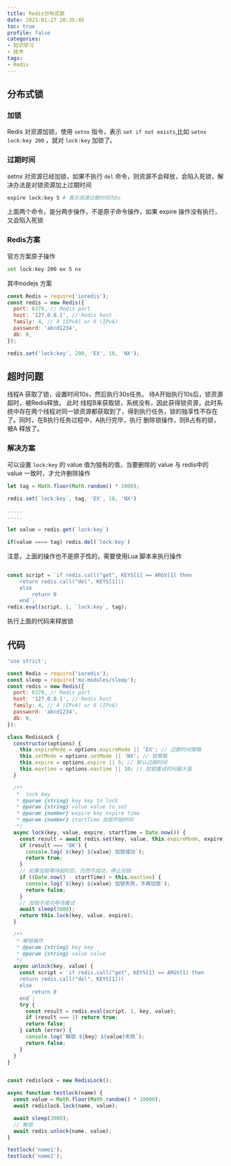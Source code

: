 ```yaml
---
title: Redis分布式锁
date: 2021-01-27 20:35:45
toc: true
profile: false
categories:
- 知识学习
- 技术
tags:
- Redis
---
```

## 分布式锁
### 加锁
Redis 对资源加锁，使用 `setnx` 指令，表示 `set if not exists`,比如 `setnx lock:key 200` ，就对 `lock:key` 加锁了。

<!-- more -->

### 过期时间
setnx 对资源已经加锁，如果不执行 `del` 命令，则资源不会释放，会陷入死锁，解决办法是对锁资源加上过期时间

``` bash
expire lock:key 5 # 表示资源过期时间为5s
```

上面两个命令，是分两步操作，不是原子命令操作，如果 expire 操作没有执行，又会陷入死锁

### Redis方案
官方方案原子操作

``` bash
set lock:key 200 ex 5 nx

```
其中nodejs 方案 

``` javascript
const Redis = require('ioredis');
const redis = new Redis({
  port: 6379, // Redis port
  host: '127.0.0.1', // Redis host
  family: 4, // 4 (IPv4) or 6 (IPv6)
  password: 'abcd1234',
  db: 0,
});

redis.set('lock:key', 200, 'EX', 10, 'NX');

```

## 超时问题
线程A 获取了锁，设置时间10s，然后执行30s任务。 待A开始执行10s后，锁资源超时，被Redis释放。 此时 线程B来获取锁，系统没有，因此获得锁资源，此时系统中存在两个线程对同一锁资源都获取到了，得到执行任务，锁的独享性不存在了。同时，在B执行任务过程中，A执行完毕，执行 删除锁操作，则B占有的锁，被A 释放了。

### 解决方案
可以设置 `lock:key` 的 value 值为独有的值，当要删除的 value 与 redis中的 value 一致时，才允许删除操作

``` javascript
let tag = Math.floor(Math.random() * 1000);

redis.set(`lock:key`, tag, 'EX', 10, 'NX')

.....
.....

let value = redis.get(`lock:key`)

if(value ==== tag) redis.del(`lock:key`)

```
注意，上面的操作也不是原子性的，需要使用Lua 脚本来执行操作

``` javascript

const script = `if redis.call("get", KEYS[1] == ARGV[1] then 
    return redis.call("del", KEYS[1]))
    else 
        return 0
    end`;
redis.eval(script, 1, `lock:key`, tag);

```
执行上面的代码来释放锁


## 代码
``` javascript
'use strict';

const Redis = require('ioredis');
const sleep = require('mz-modules/sleep');
const redis = new Redis({
  port: 6379, // Redis port
  host: '127.0.0.1', // Redis host
  family: 4, // 4 (IPv4) or 6 (IPv6)
  password: 'abcd1234',
  db: 0,
});

class RedisLock {
  constructor(options) {
    this.expireMode = options.expireMode || 'EX'; // 过期时间策略
    this.setMode = options.setMode || 'NX'; // 锁策略
    this.expire = options.expire || 5; // 默认过期时间
    this.maxtime = options.maxtime || 10; // 加锁重试时间最大值
  }

  /**
   *  lock key
   * @param {string} key key to lock
   * @param {string} value value to set
   * @param {number} expire key expire time
   * @param {number} startTime 加锁开始时间
   */
  async lock(key, value, expire, startTime = Date.now()) {
    const result = await redis.set(key, value, this.expireMode, expire, this.setMode);
    if (result === 'OK') {
      console.log(`${key} ${value} 加锁成功`);
      return true;
    }
    // 如果加锁等待超时后，仍然不成功，停止加锁
    if ((Date.now() - startTime) > this.maxtime) {
      console.log(`${key} ${value} 加锁失败，不再加锁`);
      return false;
    }
    // 加锁不成功等待重试
    await sleep(3000);
    return this.lock(key, value, expire);
  }

  /**
   * 解锁操作
   * @param {string} key key
   * @param {string} value value
   */
  async unlock(key, value) {
    const script = `if redis.call("get", KEYS[1] == ARGV[1] then 
    return redis.call("del", KEYS[1]))
    else 
        return 0
    end`;
    try {
      const result = redis.eval(script, 1, key, value);
      if (result === 1) return true;
      return false;
    } catch (error) {
      console.log(`解锁 ${key} ${value}失败`);
      return false;
    }
  }
}


const redislock = new RedisLock();

async function testlock(name) {
  const value = Math.floor(Math.random() * 10000);
  await redislock.lock(name, value);

  await sleep(3000);
  // 解锁
  await redis.unlock(name, value);
}

testlock('name1');
testlock('name2');

```
